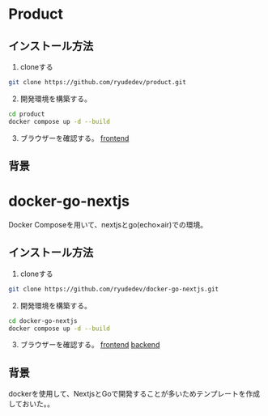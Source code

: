 # Product

## インストール方法
1. cloneする
```bash
git clone https://github.com/ryudedev/product.git
```

2. 開発環境を構築する。
```bash
cd product
docker compose up -d --build
```

3. ブラウザーを確認する。
[frontend](http://localhost:3002)

## 背景
# docker-go-nextjs
Docker Composeを用いて、nextjsとgo(echo×air)での環境。

## インストール方法
1. cloneする
```bash
git clone https://github.com/ryudedev/docker-go-nextjs.git
```

2. 開発環境を構築する。
```bash
cd docker-go-nextjs
docker compose up -d --build
```

3. ブラウザーを確認する。
[frontend](http://localhost:3000)
[backend](http://localhost:1323)

## 背景
dockerを使用して、NextjsとGoで開発することが多いためテンプレートを作成しておいた。。